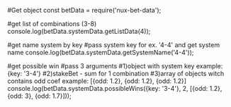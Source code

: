 #Get object
const betData = require('nux-bet-data');

#get list of combinations (3-8)
console.log(betData.systemData.getListData(4));

#get name system by key
#pass system key for ex. '4-4' and get system name
console.log(betData.systemData.getSystemName('4-4'));

#get possible win
#pass 3 arguments
#1)object with system key example: {key: '3-4'}
#2)stakeBet - sum for 1 combination
#3)array of objects witch contains odd coef example: [{odd: 1.2}, {odd: 1.2}, {odd: 1.2}]
console.log(betData.systemData.possibleWins({key: '3-4'}, 2, [{odd: 1.2}, {odd: 3}, {odd: 1.7}]));
